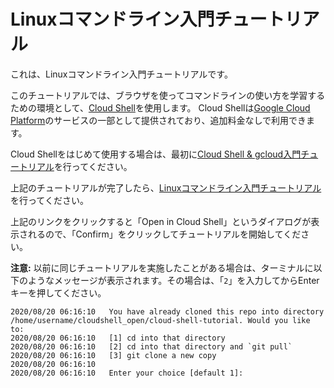 # Linuxコマンドライン入門チュートリアル

これは、Linuxコマンドライン入門チュートリアルです。

このチュートリアルでは、ブラウザを使ってコマンドラインの使い方を学習するための環境として、[Cloud Shell](https://cloud.google.com/shell?hl=ja)を使用します。
Cloud Shellは[Google Cloud Platform](https://cloud.google.com/)のサービスの一部として提供されており、追加料金なしで利用できます。

Cloud Shellをはじめて使用する場合は、最初に[Cloud Shell & gcloud入門チュートリアル](https://codelabs.developers.google.com/codelabs/cloud-shell-ja/#0)を行ってください。

上記のチュートリアルが完了したら、[Linuxコマンドライン入門チュートリアル](https://ssh.cloud.google.com/cloudshell/open?cloudshell_git_repo=https://github.com/hiroponz/tutorial-linux-command-line-beginner&cloudshell_tutorial=tutorial.md)を行ってください。

上記のリンクをクリックすると「Open in Cloud Shell」というダイアログが表示されるので、「Confirm」をクリックしてチュートリアルを開始してください。

**注意:** 以前に同じチュートリアルを実施したことがある場合は、ターミナルに以下のようなメッセージが表示されます。その場合は、「`2`」を入力してからEnterキーを押してください。

```
2020/08/20 06:16:10   You have already cloned this repo into directory /home/username/cloudshell_open/cloud-shell-tutorial. Would you like to:
2020/08/20 06:16:10   [1] cd into that directory
2020/08/20 06:16:10   [2] cd into that directory and `git pull`
2020/08/20 06:16:10   [3] git clone a new copy
2020/08/20 06:16:10
2020/08/20 06:16:10   Enter your choice [default 1]:
```